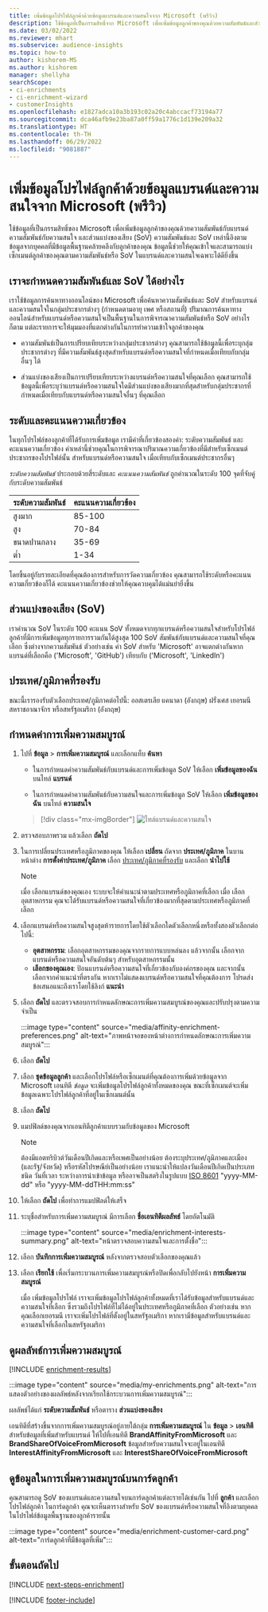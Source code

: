 ```yaml
---
title: เพิ่มข้อมูลโปรไฟล์ลูกค้าด้วยข้อมูลแบรนด์และความสนใจจาก Microsoft (พรีวิว)
description: ใช้ข้อมูลที่เป็นกรรมสิทธิ์จาก Microsoft เพื่อเพิ่มข้อมูลลูกค้าของคุณด้วยความสัมพันธ์และส่วนแบ่งของเสียง
ms.date: 03/02/2022
ms.reviewer: mhart
ms.subservice: audience-insights
ms.topic: how-to
author: kishorem-MS
ms.author: kishorem
manager: shellyha
searchScope:
- ci-enrichments
- ci-enrichment-wizard
- customerInsights
ms.openlocfilehash: e1827adca10a3b193c02a20c4abccacf73194a77
ms.sourcegitcommit: dca46afb9e23ba87a0ff59a1776c1d139e209a32
ms.translationtype: HT
ms.contentlocale: th-TH
ms.lasthandoff: 06/29/2022
ms.locfileid: "9081887"
---
```

# <a name="enrich-customer-profiles-with-brands-and-interests-data-from-microsoft-preview"></a>เพิ่มข้อมูลโปรไฟล์ลูกค้าด้วยข้อมูลแบรนด์และความสนใจจาก Microsoft (พรีวิว)

ใช้ข้อมูลที่เป็นกรรมสิทธิ์ของ Microsoft เพื่อเพิ่มข้อมูลลูกค้าของคุณด้วยความสัมพันธ์กับแบรนด์ ความสัมพันธ์กับความสนใจ และส่วนแบ่งของเสียง (SoV) ความสัมพันธ์และ SoV เหล่านี้อิงตามข้อมูลจากบุคคลที่มีข้อมูลพื้นฐานคล้ายคลึงกับลูกค้าของคุณ ข้อมูลนี้ช่วยให้คุณเข้าใจและสามารถแบ่งเซ็กเมนต์ลูกค้าของคุณตามความสัมพันธ์หรือ SoV ในแบรนด์และความสนใจเฉพาะได้ดียิ่งขึ้น

## <a name="how-we-determine-affinities-and-sov"></a>เราจะกำหนดความสัมพันธ์และ SoV ได้อย่างไร

เราใช้ข้อมูลการค้นหาทางออนไลน์ของ Microsoft เพื่อค้นหาความสัมพันธ์และ SoV สำหรับแบรนด์และความสนใจในกลุ่มประชากรต่างๆ (กำหนดตามอายุ เพศ หรือสถานที่) ปริมาณการค้นหาทางออนไลน์สำหรับแบรนด์หรือความสนใจเป็นพื้นฐานในการพิจารณาความสัมพันธ์หรือ SoV อย่างไรก็ตาม แต่ละรายการจะให้มุมมองที่แตกต่างกันในการทำความเข้าใจลูกค้าของคุณ

- ความสัมพันธ์เป็นการเปรียบเทียบระหว่างกลุ่มประชากรต่างๆ คุณสามารถใช้ข้อมูลนี้เพื่อระบุกลุ่มประชากรต่างๆ ที่มีความสัมพันธ์สูงสุดสำหรับแบรนด์หรือความสนใจที่กำหนดเมื่อเทียบกับกลุ่มอื่นๆ ได้

- ส่วนแบ่งของเสียงเป็นการเปรียบเทียบระหว่างแบรนด์หรือความสนใจที่คุณเลือก คุณสามารถใช้ข้อมูลนี้เพื่อระบุว่าแบรนด์หรือความสนใจใดมีส่วนแบ่งของเสียงมากที่สุดสำหรับกลุ่มประชากรที่กำหนดเมื่อเทียบกับแบรนด์หรือความสนใจอื่นๆ ที่คุณเลือก

## <a name="affinity-level-and-score"></a>ระดับและคะแนนความเกี่ยวข้อง

ในทุกโปรไฟล์ของลูกค้าที่ได้รับการเพิ่มข้อมูล เรามีค่าที่เกี่ยวข้องสองค่า: ระดับความสัมพันธ์ และคะแนนความเกี่ยวข้อง ค่าเหล่านี้ช่วยคุณในการพิจารณาปริมาณความเกี่ยวข้องที่มีสำหรับเซ็กเมนต์ประชากรของโปรไฟล์นั้น สำหรับแบรนด์หรือความสนใจ เมื่อเทียบกับเซ็กเมนต์ประชากรอื่นๆ

*ระดับความสัมพันธ์* ประกอบด้วยสี่ระดับและ *คะแนนความสัมพันธ์* ถูกคำนวณในระดับ 100 จุดที่จับคู่กับระดับความสัมพันธ์

|ระดับความสัมพันธ์ |คะแนนความเกี่ยวข้อง  |
|---------|---------|
|สูงมาก     | 85-100       |
|สูง     | 70-84        |
|ขนาดปานกลาง     | 35-69        |
|ตํ่า     | 1-34        |

โดยขึ้นอยู่กับรายละเอียดที่คุณต้องการสำหรับการวัดความเกี่ยวข้อง คุณสามารถใช้ระดับหรือคะแนนความเกี่ยวข้องก็ได้ คะแนนความเกี่ยวข้องช่วยให้คุณควบคุมได้แม่นยำยิ่งขึ้น

## <a name="share-of-voice-sov"></a>ส่วนแบ่งของเสียง (SoV)

เราคำนวณ SoV ในระดับ 100 คะแนน SoV ทั้งหมดจากทุกแบรนด์หรือความสนใจสำหรับโปรไฟล์ลูกค้าที่มีการเพิ่มข้อมูลทุกรายการรวมกันได้สูงสุด 100 SoV สัมพันธ์กับแบรนด์และความสนใจที่คุณเลือก ซึ่งต่างจากความสัมพันธ์ ตัวอย่างเช่น ค่า SoV สำหรับ 'Microsoft' อาจแตกต่างกันหากแบรนด์ที่เลือกคือ ('Microsoft', 'GitHub') เทียบกับ ('Microsoft', 'LinkedIn')

## <a name="supported-countriesregions"></a>ประเทศ/ภูมิภาคที่รองรับ

ขณะนี้เรารองรับตัวเลือกประเทศ/ภูมิภาคต่อไปนี้: ออสเตรเลีย แคนาดา (อังกฤษ) ฝรั่งเศส เยอรมนี สหราชอาณาจักร หรือสหรัฐอเมริกา (อังกฤษ)

## <a name="configure-the-enrichment"></a>กำหนดค่าการเพิ่มความสมบูรณ์

1. ไปที่ **ข้อมูล** > **การเพิ่มความสมบูรณ์** และเลือกแท็บ **ค้นหา**

   - ในการกำหนดค่าความสัมพันธ์กับแบรนด์และการเพิ่มข้อมูล SoV ให้เลือก **เพิ่มข้อมูลของฉัน** บนไทล์ **แบรนด์**

   - ในการกำหนดค่าความสัมพันธ์กับความสนใจและการเพิ่มข้อมูล SoV ให้เลือก **เพิ่มข้อมูลของฉัน** บนไทล์ **ความสนใจ**

   > [!div class="mx-imgBorder"]
   > ![ไทล์แบรนด์และความสนใจ](media/BrandsInterest-tile-Hub.png "ไทล์แบรนด์และความสนใจ")

1. ตรวจสอบภาพรวม แล้วเลือก **ถัดไป**

1. ในการเปลี่ยนประเทศหรือภูมิภาคของคุณ ให้เลือก **เปลี่ยน** ถัดจาก **ประเทศ/ภูมิภาค** ในบานหน้าต่าง **การตั้งค่าประเทศ/ภูมิภาค** เลือก [ประเทศ/ภูมิภาคที่รองรับ](#supported-countriesregions) และเลือก **นำไปใช้**

   > [!NOTE]
   > เมื่อ เลือกแบรนด์ของคุณเอง ระบบจะให้คำแนะนำตามประเทศหรือภูมิภาคที่เลือก เมื่อ เลือกอุตสาหกรรม คุณจะได้รับแบรนด์หรือความสนใจที่เกี่ยวข้องมากที่สุดตามประเทศหรือภูมิภาคที่เลือก

1. เลือกแบรนด์หรือความสนใจสูงสุดห้ารายการโดยใช้ตัวเลือกใดตัวเลือกหนึ่งหรือทั้งสองตัวเลือกต่อไปนี้:

   - **อุตสาหกรรม**: เลือกอุตสาหกรรมของคุณจากรายการแบบหล่นลง แล้วจากนั้น เลือกจากแบรนด์หรือความสนใจอันดับต้นๆ สำหรับอุตสาหกรรมนั้น
   - **เลือกของคุณเอง**: ป้อนแบรนด์หรือความสนใจที่เกี่ยวข้องกับองค์กรของคุณ และจากนั้น เลือกจากคำแนะนำที่ตรงกัน หากเราไม่แสดงแบรนด์หรือความสนใจที่คุณต้องการ โปรดส่งข้อเสนอแนะถึงเราโดยใช้ลิงก์ **แนะนำ**

1. เลือก **ถัดไป** และตรวจสอบการกำหนดลักษณะการเพิ่มความสมบูรณ์ของคุณและปรับปรุงตามความจำเป็น

   :::image type="content" source="media/affinity-enrichment-preferences.png" alt-text="ภาพหน้าจอของหน้าต่างการกำหนดลักษณะการเพิ่มความสมบูรณ์":::

1. เลือก **ถัดไป**

1. เลือก **ชุดข้อมูลลูกค้า** และเลือกโปรไฟล์หรือเซ็กเมนต์ที่คุณต้องการเพิ่มด้วยข้อมูลจาก Microsoft เอนทิตี *ข้อมูล* จะเพิ่มข้อมูลโปรไฟล์ลูกค้าทั้งหมดของคุณ ขณะที่เซ็กเมนต์จะเพิ่มข้อมูลเฉพาะโปรไฟล์ลูกค้าที่อยู่ในเซ็กเมนต์นั้น

1. เลือก **ถัดไป**

1. แมปฟิลด์ของคุณจากเอนทิตีลูกค้าแบบรวมกับข้อมูลของ Microsoft

   > [!NOTE]
   > ต้องมีแอตทริบิวต์วันเดือนปีเกิดและหรือเพศเป็นอย่างน้อย ต้องระบุประเทศ/ภูมิภาคและเมือง (และรัฐ/จังหวัด) หรือรหัสไปรษณีย์เป็นอย่างน้อย เราแนะนำให้แปลงวันเดือนปีเกิดเป็นประเภทชนิด วันที่เวลา ระหว่างการนำเข้าข้อมูล หรืออาจเป็นสตริงในรูปแบบ [ISO 8601](https://www.iso.org/iso-8601-date-and-time-format.html) "yyyy-MM-dd" หรือ "yyyy-MM-ddTHH:mm:ss"

1. ให้เลือก **ถัดไป** เพื่อทำการแมปฟิลด์ให้เสร็จ

1. ระบุชื่อสำหรับการเพิ่มความสมบูรณ์ มีการเลือก **ชื่อเอนทิตีผลลัพธ์** โดยอัตโนมัติ

   :::image type="content" source="media/enrichment-interests-summary.png" alt-text="หน้าตรวจสอบความสนใจและการตั้งชื่อ":::

1. เลือก **บันทึกการเพิ่มความสมบูรณ์** หลังจากตรวจสอบตัวเลือกของคุณแล้ว

1. เลือก **เรียกใช้** เพื่อเริ่มกระบวนการเพิ่มความสมบูรณ์หรือปิดเพื่อกลับไปยังหน้า **การเพิ่มความสมบูรณ์**

   เมื่อ เพิ่มข้อมูลโปรไฟล์ เราจะเพิ่มข้อมูลโปรไฟล์ลูกค้าทั้งหมดที่เราได้รับข้อมูลสำหรับแบรนด์และความสนใจที่เลือก ซึ่งรวมถึงโปรไฟล์ที่ไม่ได้อยู่ในประเทศหรือภูมิภาคที่เลือก ตัวอย่างเช่น หากคุณเลือกเยอรมนี เราจะเพิ่มโปรไฟล์ที่ตั้งอยู่ในสหรัฐอเมริกา หากเรามีข้อมูลสำหรับแบรนด์และความสนใจที่เลือกในสหรัฐอเมริกา

## <a name="view-enrichment-results"></a>ดูผลลัพธ์การเพิ่มความสมบูรณ์

[!INCLUDE [enrichment-results](includes/enrichment-results.md)]

:::image type="content" source="media/my-enrichments.png" alt-text="การแสดงตัวอย่างของผลลัพธ์หลังจากเรียกใช้กระบวนการเพิ่มความสมบูรณ์":::

ผลลัพธ์ได้แก่ **ระดับความสัมพันธ์** หรือตาราง **ส่วนแบ่งของเสียง**

เอนทิตีที่สร้างขึ้นจากการเพิ่มความสมบูรณ์อยู่ภายใต้กลุ่ม **การเพิ่มความสมบูรณ์** ใน **ข้อมูล** > **เอนทิตี** สำหรับข้อมูลที่เพิ่มสำหรับแบรนด์ ให้ไปที่เอนทิตี **BrandAffinityFromMicrosoft** และ **BrandShareOfVoiceFromMicrosoft** ข้อมูลสำหรับความสนใจจะอยู่ในเอนทิตี **InterestAffinityFromMicrosoft** และ **InterestShareOfVoiceFromMicrosoft**

## <a name="see-enrichment-data-on-the-customer-card"></a>ดูข้อมูลในการเพิ่มความสมบูรณ์บนการ์ดลูกค้า

คุณสามารถดู SoV ของแบรนด์และความสนใจบนการ์ดลูกค้าแต่ละรายได้เช่นกัน ไปที่ **ลูกค้า** และเลือกโปรไฟล์ลูกค้า ในการ์ดลูกค้า คุณจะเห็นตารางสำหรับ SoV ของแบรนด์หรือความสนใจที่อิงตามบุคคลในโปรไฟล์ข้อมูลพื้นฐานของลูกค้ารายนั้น

:::image type="content" source="media/enrichment-customer-card.png" alt-text="การ์ดลูกค้าที่มีข้อมูลที่เพิ่ม":::

## <a name="next-steps"></a>ขั้นตอนถัดไป

[!INCLUDE [next-steps-enrichment](includes/next-steps-enrichment.md)]


[!INCLUDE [footer-include](includes/footer-banner.md)]
